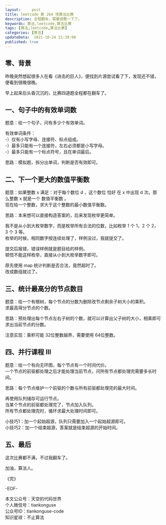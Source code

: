 ```yaml
---   
layout:     post  
title: leetcode 第 264 场算法比赛  
description: 全程翻车，需要调整一下了。     
keywords: 算法,leetcode,算法比赛  
tags: [算法,leetcode,算法比赛]    
categories: [算法]  
updateData:  2021-10-24 21:30:00  
published: true  
---  
```



## 零、背景  


昨晚突然想起很多人在看《进击的巨人》，便找到片源尝试看了下，发现还不错，便看到很晚很晚。  


早上起来后头昏沉沉的，比赛四道题全程都在翻车了。  



## 一、句子中的有效单词数  


题意：给一个句子，问有多少个有效单词。  


有效单词条件：  
-）仅有小写字母、连接符、标点组成。  
-）最多只能有一个连接符，左右必须都是小写字母。  
-）最多只能有一个标点符号，且在单词最后。  



思路：模拟题，拆分出单词，判断是否有效即可。  



## 二、下一个更大的数值平衡数  


题意：如果整数  x 满足：对于每个数位 d ，这个数位 恰好 在 x 中出现 d 次。那么整数 x 就是一个 数值平衡数 。    
现在给一个整数，求大于这个整数的最小数值平衡数。  


思路：本来想可以直接构造答案的，后来发现枚举更简单。  


我不是从小到大枚举数字，而是枚举所有合法的位数，比如枚举 1 个 1，2 个 2，3 个 3 等。  
枚举的时候，相同数字按连续处理了，样例没过，我就提交了。  


提交后报错，错误样例就是题目给的样例。  
顿悟不能这样枚举，直接从小到大枚举数字即可。  


原先使用 map 统计判断是否合法，竟然超时了。  
改成数组就过了。  


## 三、统计最高分的节点数目  


题意：给一个有根树，每个节点的分数为删除改节点剩余子树大小的乘积。  
求最高得分节点的个数。  


思路：预处理出每个节点左右子树的个数，就可以计算出父子树的大小，相乘即可求出当前节点的分数。  


注意实现：乘积可能 32位整数越界，需要使用 64位整数。  


## 四、并行课程 III  

题意：给一个有向无环图，每个节点有一个时间代价。  
一个节点的前驱都处理之后才能处理当前节点，问所有节点都处理完需要多长时间。  


思路：每个节点维护一个前驱的个数与所有前驱都处理完的最大时间。  


再使用队列储存可运行节点。  
当某个节点的前驱都处理完了，节点加入队列。  
所有节点都处理完时，循环求最大处理时间即可。  


小技巧1：加一个起始超源，队列只需要加入一个起始超源即可。  
小技巧2：加一个结束超源，答案就是结束超源的开始时间。  


## 五、最后  


这次比赛都不满，不过我翻车了。  




加油，算法人。  


《完》  


-EOF-  



本文公众号：天空的代码世界  
个人微信号：tiankonguse  
公众号ID：tiankonguse-code  
知识星球：不止算法  

